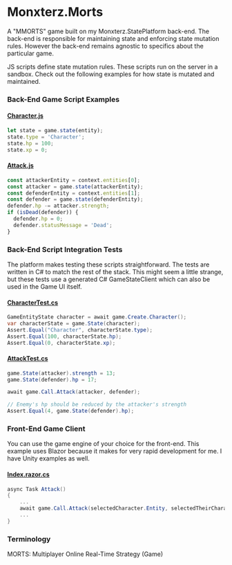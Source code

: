 # Monxterz.Morts

A "MMORTS" game built on my Monxterz.StatePlatform back-end.  The back-end is responsible for maintaining state and enforcing state mutation rules.
However the back-end remains agnostic to specifics about the particular game.

JS scripts define state mutation rules. These scripts run on the server in a sandbox. Check out the following examples for how state is mutated and maintained.

### Back-End Game Script Examples

#### [Character.js](GameMaster/Character.js)
```js
let state = game.state(entity);
state.type = 'Character';
state.hp = 100;
state.xp = 0;
```

#### [Attack.js](GameMaster/Attack.js)
```js
const attackerEntity = context.entities[0];
const attacker = game.state(attackerEntity);
const defenderEntity = context.entities[1];
const defender = game.state(defenderEntity);
defender.hp -= attacker.strength;
if (isDead(defender)) {
  defender.hp = 0;
  defender.statusMessage = 'Dead';
}
```

### Back-End Script Integration Tests

The platform makes testing these scripts straightforward. 
The tests are written in C# to match the rest of the stack. 
This might seem a little strange, but these tests use a generated C# GameStateClient which can also be used in the Game UI itself.

#### [CharacterTest.cs](GameMaster.Tests/CharacterTest.cs)
```cs
GameEntityState character = await game.Create.Character();
var characterState = game.State(character);
Assert.Equal("Character", characterState.type);
Assert.Equal(100, characterState.hp);
Assert.Equal(0, characterState.xp);
```

#### [AttackTest.cs](GameMaster.Tests/AttackTest.cs)
```cs
game.State(attacker).strength = 13;
game.State(defender).hp = 17;

await game.Call.Attack(attacker, defender);

// Enemy's hp should be reduced by the attacker's strength
Assert.Equal(4, game.State(defender).hp);
```

### Front-End Game Client

You can use the game engine of your choice for the front-end. 
This example uses Blazor because it makes for very rapid development for me. 
I have Unity examples as well.

#### [Index.razor.cs](GameClient.Blazor/GameClient.Blazor/Pages/Index.razor.cs)
```cs
async Task Attack()
{
    ...
    await game.Call.Attack(selectedCharacter.Entity, selectedTheirCharacter.Entity);
    ...
}
```

### Terminology

MORTS: Multiplayer Online Real-Time Strategy (Game)
